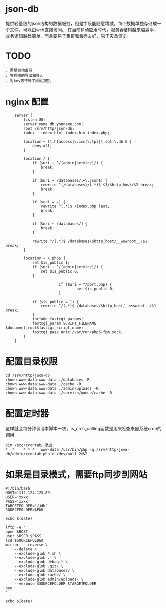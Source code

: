 json-db
=======

提供轻量级的json结构的数据服务，但是字段能随意增减，每个数据单独存储成一个文件，可以由web直接访问。
在当前移动应用时代，服务器结构越来越扁平，业务逻辑越趋简单，而且要易于集群和缓存友好，易于灾备恢复。

TODO
=======
	. 周期自动备份
	. 管理端的导出和导入
	. 对key等特殊字段的加密。

nginx 配置
======
```
	server {
		listen 80;
		server_name db.youname.com;
		root /srv/http/json-db;
		index	index.html index.htm index.php;

		location ~ (\.htaccess|\.inc|\.tpl|\.sql|\.db)$ {
			deny all;
		}

		location / {
			if ($uri ~ ^/(admin|service)/) {
				break;
			}

			if ($uri ~ /databases/.+\.json$) {
				rewrite ^(/databases)/(.*)$ $1/$http_host/$2 break;
				break;
			}

			if ($uri = /) {
				rewrite ^(.*)$ /index.php last;
				break;
			}

			if ($uri ~ /databases/) {
				break;
			}

			rewrite ^/(.*)$ /databases/$http_host/__wwwroot__/$1 break;
		}

		location ~ \.php$ {
			set $is_public 1;
			if ($uri ~ ^/(admin|service)/) {
				set $is_public 0;
			}

                        if ($uri ~ ^/port.php) {
                                set $is_public 0;
                        }

			if ($is_public = 1) {
				rewrite ^/(.*)$ /databases/$http_host/__wwwroot__/$1 break;
			}
			include fastcgi_params;
			fastcgi_param SCRIPT_FILENAME $document_root$fastcgi_script_name;
			fastcgi_pass unix:/var/run/php5-fpm.sock;
		}
	}
```

配置目录权限
======
```
cd /srv/http/json-db
chown www-data:www-data ./databases -R
chown www-data:www-data ./cache -R
chown www-data:www-data ./admin/uploads -R
chown www-data:www-data ./service/queue/cache -R
```

配置定时器
======
这样就会每分钟调用本脚本一次，is_cron_calling函数是用来检查来自系统cron的调用
```
vim /etc/crontab，添加：
*  *    * * *	www-data /usr/bin/php -q /srv/http/json-db/admin/crontab.php > /dev/null 2>&2
```

如果是目录模式，需要ftp同步到网站
======
```
#!/bin/bash
HOST='112.124.123.89'
USER='xxxx'
PASS='xxxx'
TARGETFOLDER='/jdb'
SOURCEFOLDER=$PWD

echo $(date)

lftp -e "
open $HOST
user $USER $PASS
lcd $SOURCEFOLDER
mirror  --reverse \
	--delete \
	--exclude-glob *.sh \
	--exclude-glob .* \
	--exclude-glob debug.* \
	--exclude-glob .git/ \
	--exclude-glob databases/ \
	--exclude-glob cache/ \
	--exclude-glob admin/uploads/ \
	--verbose $SOURCEFOLDER $TARGETFOLDER
bye
"

echo $(date)
```
